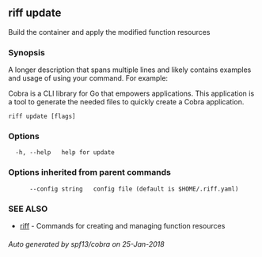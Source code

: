 ## riff update

Build the container and apply the modified function resources

### Synopsis


A longer description that spans multiple lines and likely contains examples
and usage of using your command. For example:

Cobra is a CLI library for Go that empowers applications.
This application is a tool to generate the needed files
to quickly create a Cobra application.

```
riff update [flags]
```

### Options

```
  -h, --help   help for update
```

### Options inherited from parent commands

```
      --config string   config file (default is $HOME/.riff.yaml)
```

### SEE ALSO
* [riff](riff.md)	 - Commands for creating and managing function resources

###### Auto generated by spf13/cobra on 25-Jan-2018
